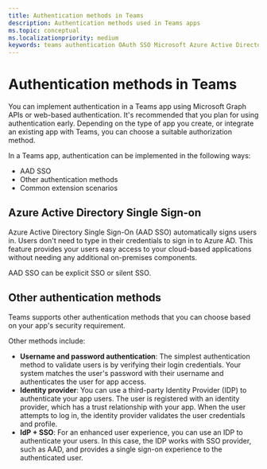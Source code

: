 ```yaml
---
title: Authentication methods in Teams
description: Authentication methods used in Teams apps
ms.topic: conceptual
ms.localizationpriority: medium
keywords: teams authentication OAuth SSO Microsoft Azure Active Directory (Azure AD)
---
```

# Authentication methods in Teams

You can implement authentication in a Teams app using Microsoft Graph APIs or web-based authentication. It's recommended that you plan for using authentication early. Depending on the type of app you create, or integrate an existing app with Teams, you can choose a suitable authorization method.

In a Teams app, authentication can be implemented in the following ways:

- AAD SSO
- Other authentication methods
- Common extension scenarios

## Azure Active Directory Single Sign-on

Azure Active Directory Single Sign-On (AAD SSO) automatically signs users in. Users don't need to type in their credentials to sign in to Azure AD. This feature provides your users easy access to your cloud-based applications without needing any additional on-premises components.

AAD SSO can be explicit SSO or silent SSO.

## Other authentication methods

Teams supports other authentication methods that you can choose based on your app's security requirement.

Other methods include:

- **Username and password authentication**: The simplest authentication method to validate users is by verifying their login credentials. Your system matches the user's password with their username and authenticates the user for app access.  
- **Identity provider**: You can use a third-party Identity Provider (IDP) to authenticate your app users. The user is registered with an identity provider, which has a trust relationship with your app. When the user attempts to log in, the identity provider validates the user credentials and profile. 
- **IdP + SSO**: For an enhanced user experience, you can use an IDP to authenticate your users. In this case, the IDP works with SSO provider, such as AAD, and provides a single sign-on experience to the authenticated user.
